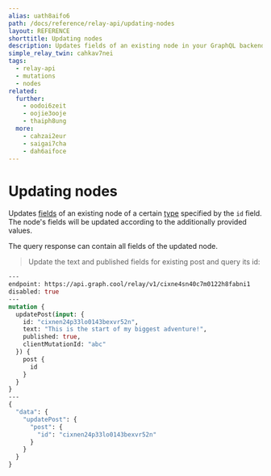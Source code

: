 ```yaml
---
alias: uath8aifo6
path: /docs/reference/relay-api/updating-nodes
layout: REFERENCE
shorttitle: Updating nodes
description: Updates fields of an existing node in your GraphQL backend. The node fields will be updated according to the provided values.
simple_relay_twin: cahkav7nei
tags:
  - relay-api
  - mutations
  - nodes
related:
  further:
    - oodoi6zeit
    - oojie3ooje
    - thaiph8ung
  more:
    - cahzai2eur
    - saigai7cha
    - dah6aifoce
---
```



# Updating nodes

Updates [fields](!alias-teizeit5se) of an existing node of a certain [type](!alias-ij2choozae) specified by the `id` field.
The node's fields will be updated according to the additionally provided values.

The query response can contain all fields of the updated node.

> Update the text and published fields for existing post and query its id:

```graphql
---
endpoint: https://api.graph.cool/relay/v1/cixne4sn40c7m0122h8fabni1
disabled: true
---
mutation {
  updatePost(input: {
    id: "cixnen24p33lo0143bexvr52n",
    text: "This is the start of my biggest adventure!",
    published: true,
    clientMutationId: "abc"
  }) {
    post {
      id
    }
  }
}
---
{
  "data": {
    "updatePost": {
      "post": {
        "id": "cixnen24p33lo0143bexvr52n"
      }
    }
  }
}
```
